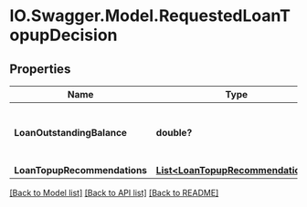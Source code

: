 # IO.Swagger.Model.RequestedLoanTopupDecision
## Properties

Name | Type | Description | Notes
------------ | ------------- | ------------- | -------------
**LoanOutstandingBalance** | **double?** | Existing loan outstanding balance amount | [optional] 
**LoanTopupRecommendations** | [**List&lt;LoanTopupRecommendations&gt;**](LoanTopupRecommendations.md) |  | [optional] 

[[Back to Model list]](../README.md#documentation-for-models) [[Back to API list]](../README.md#documentation-for-api-endpoints) [[Back to README]](../README.md)

